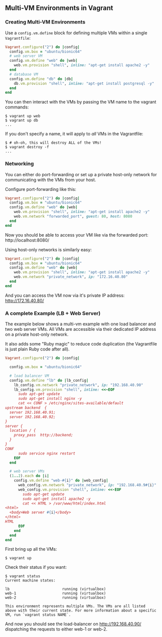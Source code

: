 
## Multi-VM Environments in Vagrant

### Creating Multi-VM Environments

Use a `config.vm.define` block for defining multiple VMs within a single `Vagrantfile`:
```ruby
Vagrant.configure("2") do |config|
  config.vm.box = "ubuntu/bionic64"
  # web server VM
  config.vm.define "web" do |web|
    web.vm.provision "shell", inline: "apt-get install apache2 -y"
  end
  # database VM
  config.vm.define "db" do |db|
    db.vm.provision "shell", inline: "apt-get install postgresql -y"
  end
end
```

You can then interact with the VMs by passing the VM name to the vagrant commands:
```
$ vagrant up web
$ vagrant up db
...
```

If you don't specify a name, it will apply to *all* VMs in the Vagrantfile:
```
$ # oh-oh, this will destroy ALL of the VMs!
$ vagrant destroy -f
...
```

### Networking

You can either do port-forwarding or set up a private host-only network for communicating with the VMs from your host.

Configure port-forwarding like this:
```ruby
Vagrant.configure("2") do |config|
  config.vm.box = "ubuntu/bionic64"
  config.vm.define "web" do |web|
    web.vm.provision "shell", inline: "apt-get install apache2 -y"
    web.vm.network "forwarded_port", guest: 80, host: 8080
  end
end
```

Now you should be able to access your VM like via the forwarded port: http://localhost:8080/

Using host-only networks is similarly easy:
```ruby
Vagrant.configure("2") do |config|
  config.vm.box = "ubuntu/bionic64"
  config.vm.define "web" do |web|
    web.vm.provision "shell", inline: "apt-get install apache2 -y"
    web.vm.network "private_network", ip: "172.16.40.80"
  end
end
```
And you can access the VM now via it's private IP address: http://172.16.40.80/


### A complete Example (LB + Web Server)

The example below shows a multi-vm example with one load balancer and two web server VMs. All VMs are accessible via their dedicated IP address on a private host-only network.

It also adds some "Ruby magic" to reduce code duplication (the Vagrantfile is just plain Ruby code after all).

```ruby
Vagrant.configure("2") do |config|

  config.vm.box = "ubuntu/bionic64"

  # load balancer VM
  config.vm.define "lb" do |lb_config|
    lb_config.vm.network "private_network", ip: "192.168.40.90"
    lb_config.vm.provision "shell", inline: <<~EOF
      sudo apt-get update
      sudo apt-get install nginx -y
      cat << CONF > /etc/nginx/sites-available/default
upstream backend  {
  server 192.168.40.91;
  server 192.168.40.92;
}
server {
  location / {
    proxy_pass  http://backend;
  }
}
CONF
      sudo service nginx restart
    EOF
  end

  # web server VMs
  (1..2).each do |i|
    config.vm.define "web-#{i}" do |web_config|
      web_config.vm.network "private_network", ip: "192.168.40.9#{i}"
      web_config.vm.provision "shell", inline: <<-EOF
        sudo apt-get update
        sudo apt-get install apache2 -y
        cat << HTML > /var/www/html/index.html
<html>
  <body>Web server #{i}</body>
</html>
HTML
      EOF
    end
  end
end
```

First bring up all the VMs:
```
$ vagrant up
```

Check their status if you want:
```
$ vagrant status
Current machine states:

lb                        running (virtualbox)
web-1                     running (virtualbox)
web-2                     running (virtualbox)

This environment represents multiple VMs. The VMs are all listed
above with their current state. For more information about a specific
VM, run `vagrant status NAME`.
```

And now you should see the load-balancer on http://192.168.40.90/ dispatching the requests to either web-1 or web-2.
